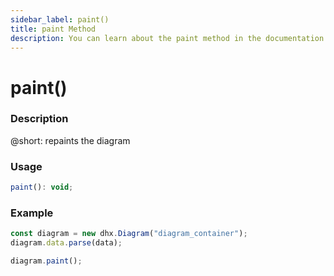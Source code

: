 ```yaml
---
sidebar_label: paint()
title: paint Method
description: You can learn about the paint method in the documentation of the DHTMLX JavaScript Diagram library. Browse developer guides and API reference, try out code examples and live demos, and download a free 30-day evaluation version of DHTMLX Diagram.
---
```


# paint()

### Description

@short: repaints the diagram

### Usage

~~~jsx
paint(): void;
~~~

### Example

~~~jsx {4}
const diagram = new dhx.Diagram("diagram_container");
diagram.data.parse(data);

diagram.paint();
~~~